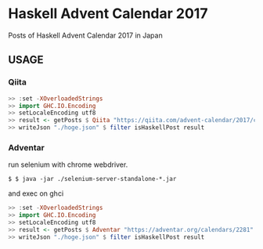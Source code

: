 # Haskell Advent Calendar 2017
Posts of Haskell Advent Calendar 2017 in Japan

## USAGE

### Qiita

```haskell
>> :set -XOverloadedStrings
>> import GHC.IO.Encoding
>> setLocaleEncoding utf8
>> result <- getPosts $ Qiita "https://qiita.com/advent-calendar/2017/calendars"
>> writeJson "./hoge.json" $ filter isHaskellPost result
```

### Adventar

run selenium with chrome webdriver.

```
$ $ java -jar ./selenium-server-standalone-*.jar
```

and exec on ghci

```haskell
>> :set -XOverloadedStrings
>> import GHC.IO.Encoding
>> setLocaleEncoding utf8
>> result <- getPosts $ Adventar "https://adventar.org/calendars/2281" (mkDriver "localhost" "4444")
>> writeJson "./hoge.json" $ filter isHaskellPost result
```
